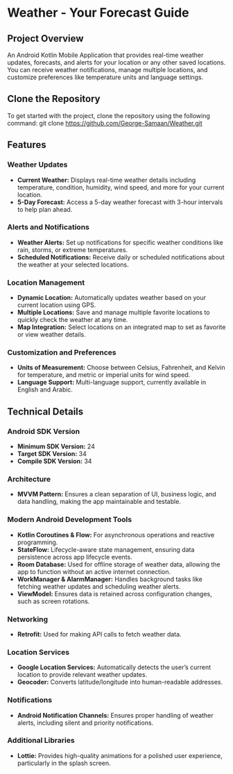 # Weather - Your Forecast Guide

## Project Overview
An Android Kotlin Mobile Application that provides real-time weather updates, forecasts, and alerts for your location or any other saved locations. You can receive weather notifications, manage multiple locations, and customize preferences like temperature units and language settings.

## Clone the Repository

To get started with the project, clone the repository using the following command:
git clone https://github.com/George-Samaan/Weather.git

## Features

### Weather Updates
- **Current Weather:** Displays real-time weather details including temperature, condition, humidity, wind speed, and more for your current location.
- **5-Day Forecast:** Access a 5-day weather forecast with 3-hour intervals to help plan ahead.

### Alerts and Notifications
- **Weather Alerts:** Set up notifications for specific weather conditions like rain, storms, or extreme temperatures.
- **Scheduled Notifications:** Receive daily or scheduled notifications about the weather at your selected locations.

### Location Management
- **Dynamic Location:** Automatically updates weather based on your current location using GPS.
- **Multiple Locations:** Save and manage multiple favorite locations to quickly check the weather at any time.
- **Map Integration:** Select locations on an integrated map to set as favorite or view weather details.

### Customization and Preferences
- **Units of Measurement:** Choose between Celsius, Fahrenheit, and Kelvin for temperature, and metric or imperial units for wind speed.
- **Language Support:** Multi-language support, currently available in English and Arabic.

## Technical Details

### Android SDK Version
- **Minimum SDK Version:** 24
- **Target SDK Version:** 34
- **Compile SDK Version:** 34

### Architecture
- **MVVM Pattern:** Ensures a clean separation of UI, business logic, and data handling, making the app maintainable and testable.

### Modern Android Development Tools
- **Kotlin Coroutines & Flow:** For asynchronous operations and reactive programming.
- **StateFlow:** Lifecycle-aware state management, ensuring data persistence across app lifecycle events.
- **Room Database:** Used for offline storage of weather data, allowing the app to function without an active internet connection.
- **WorkManager & AlarmManager:** Handles background tasks like fetching weather updates and scheduling weather alerts.
- **ViewModel:** Ensures data is retained across configuration changes, such as screen rotations.

### Networking
- **Retrofit:** Used for making API calls to fetch weather data.

### Location Services
- **Google Location Services:** Automatically detects the user’s current location to provide relevant weather updates.
- **Geocoder:** Converts latitude/longitude into human-readable addresses.

### Notifications
- **Android Notification Channels:** Ensures proper handling of weather alerts, including silent and priority notifications.

### Additional Libraries
- **Lottie:** Provides high-quality animations for a polished user experience, particularly in the splash screen.
